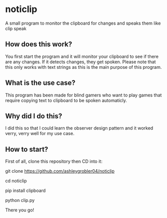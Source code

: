 # noticlip

A small program to monitor the clipboard for changes and speaks them like clip speak

## How does this work?

You first start the program and it will monitor your clipboard to see if there are any changes. If it detects changes, they get spoken. Please note that this only works with text strings as this is the main purpose of this program.

## What is the use case?

This program has been made for blind gamers who want to play games that require copying text to clipboard to be spoken automaticly.

## Why did I do this?

I did this so that I could learn the observer design pattern and it worked verry, verry well for my use case.

## How to start?

First of all, clone this repository then CD into it:

git clone https://github.com/ashleygrobler04/noticlip

cd noticlip

pip install clipboard

python clip.py

There you go!
